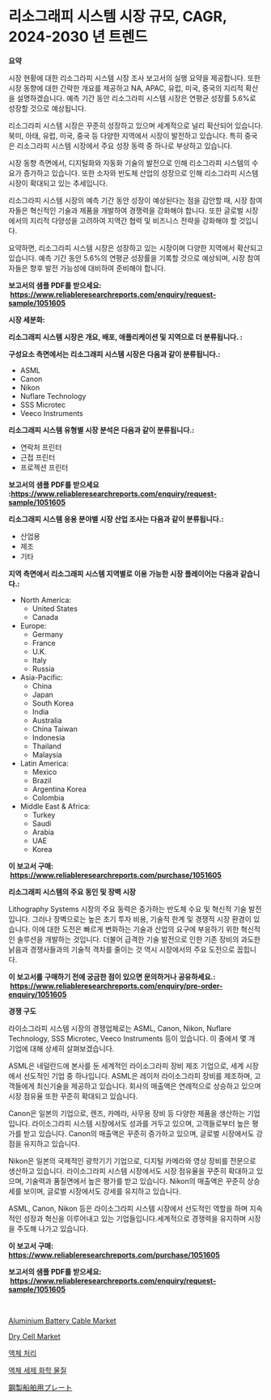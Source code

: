<p><h1>리소그래피 시스템 시장 규모, CAGR, 2024-2030 년 트렌드</h1></p><p><strong>요약</strong></p>
<p><p>시장 현황에 대한 리소그라피 시스템 시장 조사 보고서의 실행 요약을 제공합니다. 또한 시장 동향에 대한 간략한 개요를 제공하고 NA, APAC, 유럽, 미국, 중국의 지리적 확산을 설명하겠습니다. 예측 기간 동안 리소그라피 시스템 시장은 연평균 성장률 5.6%로 성장할 것으로 예상됩니다.</p><p>리소그라피 시스템 시장은 꾸준히 성장하고 있으며 세계적으로 널리 확산되어 있습니다. 북미, 아태, 유럽, 미국, 중국 등 다양한 지역에서 시장이 발전하고 있습니다. 특히 중국은 리소그라피 시스템 시장에서 주요 성장 동력 중 하나로 부상하고 있습니다.</p><p>시장 동향 측면에서, 디지털화와 자동화 기술의 발전으로 인해 리소그라피 시스템의 수요가 증가하고 있습니다. 또한 소자와 반도체 산업의 성장으로 인해 리소그라피 시스템 시장이 확대되고 있는 추세입니다.</p><p>리소그라피 시스템 시장의 예측 기간 동안 성장이 예상된다는 점을 감안할 때, 시장 참여자들은 혁신적인 기술과 제품을 개발하여 경쟁력을 강화해야 합니다. 또한 글로벌 시장에서의 지리적 다양성을 고려하여 지역간 협력 및 비즈니스 전략을 강화해야 할 것입니다.</p><p>요약하면, 리소그라피 시스템 시장은 성장하고 있는 시장이며 다양한 지역에서 확산되고 있습니다. 예측 기간 동안 5.6%의 연평균 성장률을 기록할 것으로 예상되며, 시장 참여자들은 향후 발전 가능성에 대비하여 준비해야 합니다.</p></p>
<p><strong>보고서의 샘플 PDF를 받으세요: &nbsp;<a href="https://www.reliableresearchreports.com/enquiry/request-sample/1051605">https://www.reliableresearchreports.com/enquiry/request-sample/1051605</a></strong></p>
<p><strong>시장 세분화:</strong></p>
<p><strong> 리소그래피 시스템 시장은 개요, 배포, 애플리케이션 및 지역으로 더 분류됩니다. :</strong></p>
<p><strong>구성요소 측면에서는 리소그래피 시스템 시장은 다음과 같이 분류됩니다.:</strong></p>
<p><ul><li>ASML</li><li>Canon</li><li>Nikon</li><li>Nuflare Technology</li><li>SSS Microtec</li><li>Veeco Instruments</li></ul></p>
<p><strong> 리소그래피 시스템 유형별 시장 분석은 다음과 같이 분류됩니다.:</strong></p>
<p><ul><li>연락처 프린터</li><li>근접 프린터</li><li>프로젝션 프린터</li></ul></p>
<p><strong>보고서의 샘플 PDF를 받으세요 :<a href="https://www.reliableresearchreports.com/enquiry/request-sample/1051605">https://www.reliableresearchreports.com/enquiry/request-sample/1051605</a></strong></p>
<p><strong> 리소그래피 시스템 응용 분야별 시장 산업 조사는 다음과 같이 분류됩니다.:</strong></p>
<p><ul><li>산업용</li><li>제조</li><li>기타</li></ul></p>
<p><strong>지역 측면에서 리소그래피 시스템 지역별로 이용 가능한 시장 플레이어는 다음과 같습니다.:</strong></p>
<p><ul>
    <li>
        North America:
        <ul>
            <li>United States</li>
            <li>Canada</li>
        </ul>
    </li>
    <li>
        Europe:
        <ul>
            <li>Germany</li>
            <li>France</li>
            <li>U.K.</li>
            <li>Italy</li>
            <li>Russia</li>
        </ul>
    </li>
    <li>
        Asia-Pacific:
        <ul>
            <li>China</li>
            <li>Japan</li>
            <li>South Korea</li>
            <li>India</li>
            <li>Australia</li>
            <li>China Taiwan</li>
            <li>Indonesia</li>
            <li>Thailand</li>
            <li>Malaysia</li>
        </ul>
    </li>
    <li>
        Latin America:
        <ul>
            <li>Mexico</li>
            <li>Brazil</li>
            <li>Argentina Korea</li>
            <li>Colombia</li>
        </ul>
    </li>
    <li>
        Middle East & Africa:
        <ul>
            <li>Turkey</li>
            <li>Saudi</li>
            <li>Arabia</li>
            <li>UAE</li>
            <li>Korea</li>
        </ul>
    </li>
    </ul></p>
<p><strong>이 보고서 구매: &nbsp;<a href="https://www.reliableresearchreports.com/purchase/1051605">https://www.reliableresearchreports.com/purchase/1051605</a></strong></p>
<p><strong>리소그래피 시스템의 주요 동인 및 장벽 시장</strong></p>
<p><p>Lithography Systems 시장의 주요 동력은 증가하는 반도체 수요 및 혁신적 기술 발전입니다. 그러나 장벽으로는 높은 초기 투자 비용, 기술적 한계 및 경쟁적 시장 환경이 있습니다. 이에 대한 도전은 빠르게 변화하는 기술과 산업의 요구에 부응하기 위한 혁신적인 솔루션을 개발하는 것입니다. 더불어 급격한 기술 발전으로 인한 기존 장비의 과도한 낡음과 경쟁사들과의 기술적 격차를 줄이는 것 역시 시장에서의 주요 도전으로 꼽힙니다.</p></p>
<p><strong>이 보고서를 구매하기 전에 궁금한 점이 있으면 문의하거나 공유하세요.: &nbsp;<a href="https://www.reliableresearchreports.com/enquiry/pre-order-enquiry/1051605">https://www.reliableresearchreports.com/enquiry/pre-order-enquiry/1051605</a></strong></p>
<p><strong>경쟁 구도</strong></p>
<p><p>라이소그라피 시스템 시장의 경쟁업체로는 ASML, Canon, Nikon, Nuflare Technology, SSS Microtec, Veeco Instruments 등이 있습니다. 이 중에서 몇 개 기업에 대해 상세히 살펴보겠습니다.</p><p>ASML은 네덜란드에 본사를 둔 세계적인 라이소그라피 장비 제조 기업으로, 세계 시장에서 선도적인 기업 중 하나입니다. ASML은 레이저 라이소그라피 장비를 제조하며, 고객들에게 최신기술을 제공하고 있습니다. 회사의 매출액은 연례적으로 상승하고 있으며 시장 점유율 또한 꾸준히 확대되고 있습니다.</p><p>Canon은 일본의 기업으로, 렌즈, 카메라, 사무용 장비 등 다양한 제품을 생산하는 기업입니다. 라이소그라피 시스템 시장에서도 성과를 거두고 있으며, 고객들로부터 높은 평가를 받고 있습니다. Canon의 매출액은 꾸준히 증가하고 있으며, 글로벌 시장에서도 강점을 유지하고 있습니다.</p><p>Nikon은 일본의 국제적인 광학기기 기업으로, 디지털 카메라와 영상 장비를 전문으로 생산하고 있습니다. 라이소그라피 시스템 시장에서도 시장 점유율을 꾸준히 확대하고 있으며, 기술력과 품질면에서 높은 평가를 받고 있습니다. Nikon의 매출액은 꾸준히 상승세를 보이며, 글로벌 시장에서도 강세를 유지하고 있습니다.</p><p>ASML, Canon, Nikon 등은 라이소그라피 시스템 시장에서 선도적인 역할을 하며 지속적인 성장과 혁신을 이루어내고 있는 기업들입니다.세계적으로 경쟁력을 유지하며 시장을 주도해 나가고 있습니다.</p></p>
<p><strong>이 보고서 구매: &nbsp; <a href="https://www.reliableresearchreports.com/purchase/1051605">https://www.reliableresearchreports.com/purchase/1051605</a></strong></p>
<p><strong>보고서의 샘플 PDF를 받으세요: &nbsp;<a href="https://www.reliableresearchreports.com/enquiry/request-sample/1051605">https://www.reliableresearchreports.com/enquiry/request-sample/1051605</a></strong><strong></strong></p>
<p>&nbsp;</p>
<p><p><a href="https://issuu.com/reportprime-2/docs/aluminium-battery-cable-market-size-2030.pptx">Aluminium Battery Cable Market</a></p><p><a href="https://github.com/angelajermaine/Market-Research-Report-List-2/blob/main/dry-cell-market.md">Dry Cell Market</a></p><p><a href="https://github.com/vsr06p4p49/Market-Research-Report-List-1/blob/main/584265215034.md">액체 처리</a></p><p><a href="https://github.com/oajzkywllm460/Market-Research-Report-List-1/blob/main/700482015033.md">액체 세제 화학 물질</a></p><p><a href="https://github.com/ReganWisoky2023/Market-Research-Report-List-1/blob/main/280381216198.md">鋼製船舶用プレート</a></p></p>